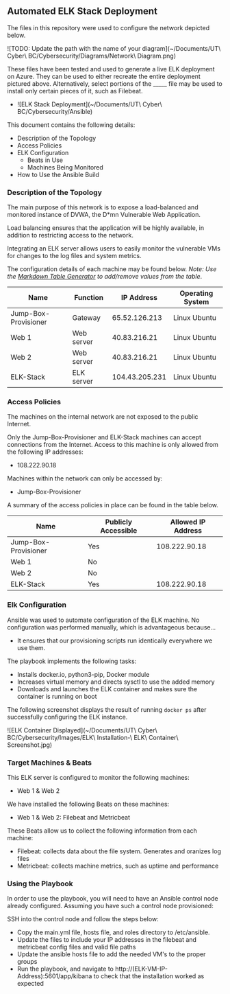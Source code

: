 ## Automated ELK Stack Deployment

The files in this repository were used to configure the network depicted below.

![TODO: Update the path with the name of your diagram](~/Documents/UT\ Cyber\ BC/Cybersecurity/Diagrams/Network\ Diagram.png)

These files have been tested and used to generate a live ELK deployment on Azure. They can be used to either recreate the entire deployment pictured above. Alternatively, select portions of the _____ file may be used to install only certain pieces of it, such as Filebeat.

  - ![ELK Stack Deployment](~/Documents/UT\ Cyber\ BC/Cybersecurity/Ansible)

This document contains the following details:
- Description of the Topology
- Access Policies
- ELK Configuration
  - Beats in Use
  - Machines Being Monitored
- How to Use the Ansible Build


### Description of the Topology

The main purpose of this network is to expose a load-balanced and monitored instance of DVWA, the D*mn Vulnerable Web Application.

Load balancing ensures that the application will be highly available, in addition to restricting access to the network.

Integrating an ELK server allows users to easily monitor the vulnerable VMs for changes to the log files and system metrics.

The configuration details of each machine may be found below.
_Note: Use the [Markdown Table Generator](http://www.tablesgenerator.com/markdown_tables) to add/remove values from the table_.

| Name                 | Function   | IP Address     | Operating System |
|----------------------|------------|----------------|------------------|
| Jump-Box-Provisioner | Gateway    | 65.52.126.213  | Linux Ubuntu     |
| Web 1                | Web server | 40.83.216.21   | Linux Ubuntu     |
| Web 2                | Web server | 40.83.216.21   | Linux Ubuntu     |
| ELK-Stack            | ELK server | 104.43.205.231 | Linux Ubuntu     |

### Access Policies

The machines on the internal network are not exposed to the public Internet. 

Only the Jump-Box-Provisioner and ELK-Stack machines can accept connections from the Internet. Access to this machine is only allowed from the following IP addresses:
- 108.222.90.18

Machines within the network can only be accessed by:
- Jump-Box-Provisioner

A summary of the access policies in place can be found in the table below.

| Name                 | Publicly Accessible | Allowed IP Address |
|----------------------|---------------------|--------------------|
| Jump-Box-Provisioner | Yes                 | 108.222.90.18      |
| Web 1                | No                  |                    |
| Web 2                | No                  |                    |
| ELK-Stack            | Yes                 | 108.222.90.18      |

### Elk Configuration

Ansible was used to automate configuration of the ELK machine. No configuration was performed manually, which is advantageous because...
- It ensures that our provisioning scripts run identically everywhere we use them.

The playbook implements the following tasks:
- Installs docker.io, python3-pip, Docker module
- Increases virtual memory and directs sysctl to use the added memory
- Downloads and launches the ELK container and makes sure the container is running on boot

The following screenshot displays the result of running `docker ps` after successfully configuring the ELK instance.

![ELK Container Displayed](~/Documents/UT\ Cyber\ BC/Cybersecurity/Images/ELK\ Installation-\ ELK\ Container\ Screenshot.jpg)

### Target Machines & Beats
This ELK server is configured to monitor the following machines:
- Web 1 & Web 2

We have installed the following Beats on these machines:
- Web 1 & Web 2: Filebeat and Metricbeat

These Beats allow us to collect the following information from each machine:
- Filebeat: collects data about the file system. Generates and oranizes log files
- Metricbeat: collects machine metrics, such as uptime and performance

### Using the Playbook
In order to use the playbook, you will need to have an Ansible control node already configured. Assuming you have such a control node provisioned: 

SSH into the control node and follow the steps below:
- Copy the main.yml file, hosts file, and roles directory to /etc/ansible.
- Update the files to include your IP addresses in the filebeat and metricbeat config files and valid file paths 
- Update the ansible hosts file to add the needed VM's to the proper groups
- Run the playbook, and navigate to http://(ELK-VM-IP-Address):5601/app/kibana to check that the installation worked as expected
